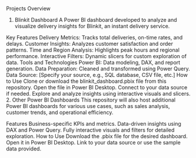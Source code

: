 Projects Overview
1. Blinkit Dashboard
A Power BI dashboard developed to analyze and visualize delivery insights for Blinkit, an instant delivery service.

Key Features
Delivery Metrics: Tracks total deliveries, on-time rates, and delays.
Customer Insights: Analyzes customer satisfaction and order patterns.
Time and Region Analysis: Highlights peak hours and regional performance.
Interactive Filters: Dynamic slicers for custom exploration of data.
Tools and Technologies
Power BI: Data modeling, DAX, and report generation.
Data Preparation: Cleaned and transformed using Power Query.
Data Source: [Specify your source, e.g., SQL database, CSV file, etc.]
How to Use
Clone or download the blinkit_dashboard.pbix file from this repository.
Open the file in Power BI Desktop.
Connect to your data source if needed.
Explore and analyze insights using interactive visuals and slicers.
2. Other Power BI Dashboards
This repository will also host additional Power BI dashboards for various use cases, such as sales analysis, customer trends, and operational efficiency.

Features
Business-specific KPIs and metrics.
Data-driven insights using DAX and Power Query.
Fully interactive visuals and filters for detailed exploration.
How to Use
Download the .pbix file for the desired dashboard.
Open it in Power BI Desktop.
Link to your data source or use the sample data provided.



